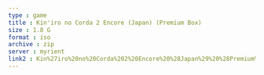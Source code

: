 ```yaml
---
type : game
title : Kin'iro no Corda 2 Encore (Japan) (Premium Box)
size : 1.8 G
format : iso
archive : zip
server : myrient
link2 : Kin%27iro%20no%20Corda%202%20Encore%20%28Japan%29%20%28Premium%20Box%29
---
```

